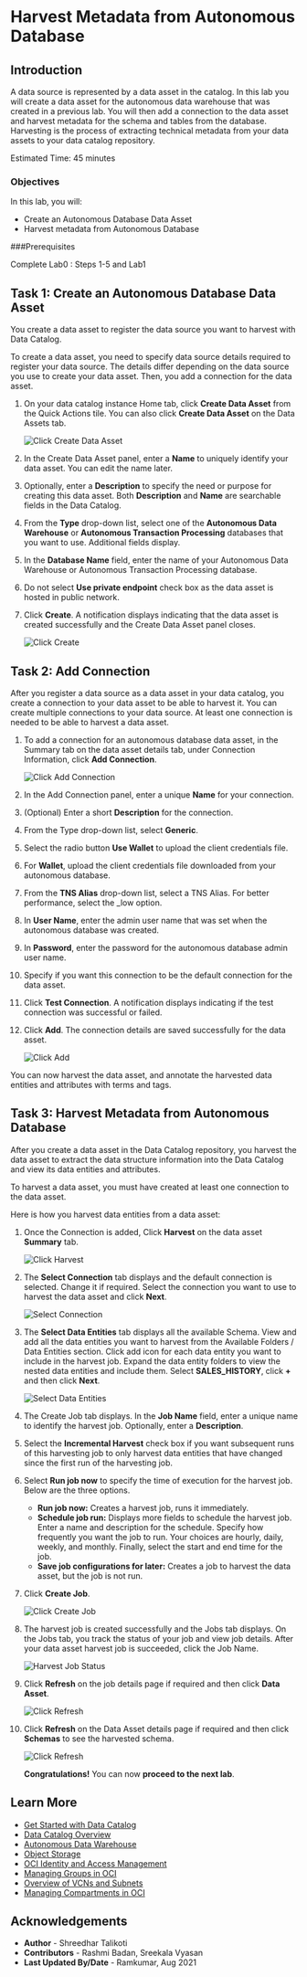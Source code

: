 # Harvest Metadata from Autonomous Database

## Introduction

A data source is represented by a data asset in the catalog. In this lab you will create a data asset for the autonomous data warehouse that was created in a previous lab. You will then add a connection to the data asset and harvest metadata for the schema and tables from the database. Harvesting is the process of extracting technical metadata from your data assets to your data catalog repository.

Estimated Time: 45 minutes

### Objectives

In this lab, you will:
* Create an Autonomous Database Data Asset
* Harvest metadata from Autonomous Database

###Prerequisites

Complete Lab0 : Steps 1-5 and  Lab1

## Task 1: Create an Autonomous Database Data Asset

You create a data asset to register the data source you want to harvest with Data Catalog.

To create a data asset, you need to specify data source details required to register your data source. The details differ depending on the data source you use to create your data asset. Then, you add a connection for the data asset.

1. On your data catalog instance Home tab, click **Create Data Asset** from the Quick Actions tile. You can also click **Create Data Asset** on the Data Assets tab.

    ![Click Create Data Asset](./images/create-data-asset.png " ")

2. In the Create Data Asset panel, enter a **Name** to uniquely identify your data asset. You can edit the name later.

3. Optionally, enter a **Description** to specify the need or purpose for creating this data asset. Both **Description** and **Name** are searchable fields in the Data Catalog.

4. From the **Type** drop-down list, select one of the **Autonomous Data Warehouse** or **Autonomous Transaction Processing** databases that you want to use. Additional fields display.

5. In the **Database Name** field, enter the name of your Autonomous Data Warehouse or Autonomous Transaction Processing database.

6. Do not select **Use private endpoint** check box as the data asset is hosted in public network.

7. Click **Create**. A notification displays indicating that the data asset is created successfully and the Create Data Asset panel closes.

	![Click Create](./images/create-data-asset-params.png " ")

## Task 2: Add Connection

After you register a data source as a data asset in your data catalog, you create a connection to your data asset to be able to harvest it. You can create multiple connections to your data source. At least one connection is needed to be able to harvest a data asset.

1. To add a connection for an autonomous database data asset, in the Summary tab on the data asset details tab, under Connection Information, click **Add Connection**.

	![Click Add Connection](./images/add-connection1.png " ")

2. In the Add Connection panel, enter a unique **Name** for your connection.

3. (Optional) Enter a short **Description** for the connection.

4. From the Type drop-down list, select **Generic**.

5. Select the radio button **Use Wallet** to upload the client credentials file.

6. For **Wallet**, upload the client credentials file downloaded from your autonomous database.

7. From the **TNS Alias** drop-down list, select a TNS Alias. For better performance, select the <name>_low option.

8. In **User Name**, enter the admin user name that was set when the autonomous database was created.

9. In **Password**, enter the password for the autonomous database admin user name.

10. Specify if you want this connection to be the default connection for the data asset.

11. Click **Test Connection**. A notification displays indicating if the test connection was successful or failed.

12. Click **Add**. The connection details are saved successfully for the data asset.

	![Click Add](./images/add-connection4.png " ")

You can now harvest the data asset, and annotate the harvested data entities and attributes with terms and tags.

## Task 3: Harvest Metadata from Autonomous Database                             

After you create a data asset in the Data Catalog repository, you harvest the data asset to extract the data structure information into the Data Catalog and view its data entities and attributes.

To harvest a data asset, you must have created at least one connection to the data asset.

Here is how you harvest data entities from a data asset:


1. Once the Connection is added, Click **Harvest** on the data asset **Summary** tab.

	![Click Harvest](./images/harvest1.png " ")

2. The **Select Connection** tab displays and the default connection is selected. Change it if required. Select the connection you want to use to harvest the data asset and click **Next**.

	![Select Connection](./images/select-connection.png " ")

3. The **Select Data Entities** tab displays all the available Schema. View and add all the data entities you want to harvest from the Available Folders / Data Entities section. Click add icon for each data entity you want to include in the harvest job. Expand the data entity folders to view the nested data entities and include them. Select **SALES_HISTORY**, click **+** and then click **Next**.

	![Select Data Entities](./images/select-schema.png " ")

4. The Create Job tab displays. In the **Job Name** field, enter a unique name to identify the harvest job. Optionally, enter a **Description**.

5. Select the **Incremental Harvest** check box if you want subsequent runs of this harvesting job to only harvest data entities that have changed since the first run of the harvesting job.

6. Select **Run job now** to specify the time of execution for the harvest job. Below are the three options.
	* **Run job now:** Creates a harvest job, runs it immediately.
	* **Schedule job run:** Displays more fields to schedule the harvest job. Enter a name and description for the schedule. Specify how frequently you want the job to run. Your choices are hourly, daily, weekly, and monthly. Finally, select the start and end time for the job.
	* **Save job configurations for later:** Creates a job to harvest the data asset, but the job is not run.

7. Click **Create Job**.

	![Click Create Job](./images/harvest-job2.png " ")

8. The harvest job is created successfully and the Jobs tab displays. On the Jobs tab, you track the status of your job and view job details. After your data asset harvest job is succeeded, click the Job Name.

	![Harvest Job Status](./images/harvest-job-status.png " ")

9. Click **Refresh** on the job details page if required and then click **Data Asset**.

	![Click Refresh](./images/harvest-job3.png " ")

10. Click **Refresh** on the Data Asset details page if required and then click **Schemas** to see the harvested schema.

	![Click Refresh](./images/harvest-job4.png " ")


    **Congratulations!** You can now **proceed to the next lab**.


## Learn More

* [Get Started with Data Catalog](https://docs.oracle.com/en-us/iaas/data-catalog/using/index.htm)
* [Data Catalog Overview](https://docs.oracle.com/en-us/iaas/data-catalog/using/overview.htm)
* [Autonomous Data Warehouse](https://docs.oracle.com/en/cloud/paas/autonomous-data-warehouse-cloud/index.html)
* [Object Storage](https://docs.oracle.com/en-us/iaas/Content/Object/Concepts/objectstorageoverview.htm)
* [OCI Identity and Access Management](https://docs.oracle.com/en-us/iaas/Content/Identity/Concepts/overview.htm)
* [Managing Groups in OCI](https://docs.oracle.com/en-us/iaas/Content/Identity/Tasks/managinggroups.htm)
* [Overview of VCNs and Subnets](https://docs.oracle.com/en-us/iaas/Content/Network/Tasks/managingVCNs_topic-Overview_of_VCNs_and_Subnets.htm#Overview)
* [Managing Compartments in OCI](https://docs.oracle.com/en-us/iaas/Content/Identity/Tasks/managingcompartments.htm)

## Acknowledgements

* **Author** - Shreedhar Talikoti
* **Contributors** -  Rashmi Badan, Sreekala Vyasan
* **Last Updated By/Date** - Ramkumar, Aug 2021
